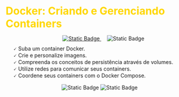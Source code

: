 <h1 style="margin-bottom: 10px;">
    <span style="color: gold;">Docker: Criando e Gerenciando Containers</span>
</h1>
<ul style="list-style: none; padding-left: 20;">
<div align="center", style="margin-bottom: 10px;">
    <a href="https://cursos.alura.com.br/course/docker-criando-gerenciando-containers" target="_blank">
            <img alt="Static Badge" src="https://img.shields.io/badge/ALURA-lightgrey?label=CURSO%3A&labelColor=grey">
    </a>
    &nbsp;&nbsp;&nbsp; <!-- Espaços extras -->
    <img alt="Static Badge" src="https://img.shields.io/badge/10%20HORAS-lightgrey?label=CARGA%20HOR%C3%81RIA%3A&labelColor=grey">
</div>
    <li style="display: flex; align-items: flex-start; gap: 4px;">
        <span>🗸</span>
        <span style="flex: 1;">Suba um container Docker.</span>
    </li>
    <li style="display: flex; align-items: flex-start; gap: 4px;">
        <span>🗸</span>
        <span style="flex: 1;">Crie e personalize imagens.</span>
    </li>
    <li style="display: flex; align-items: flex-start; gap: 4px;">
        <span>🗸</span>
        <span style="flex: 1;">Compreenda os conceitos de persistência através de volumes.</span>
    </li>
    <li style="display: flex; align-items: flex-start; gap: 4px;">
        <span>🗸</span>
        <span style="flex: 1;">Utilize redes para comunicar seus containers.</span>
    </li>
    <li style="display: flex; align-items: flex-start; gap: 4px; margin-bottom: 10px;">
        <span>🗸</span>
        <span style="flex: 1;">Coordene seus containers com o Docker Compose.</span>
    </li>
    
</ul>
<!-- Badges -->
<div align="center">
    <img alt="Static Badge" src="https://img.shields.io/badge/EM%20ANDAMENTO-yellow?label=STATUS%3A&labelColor=grey">
    <!-- 
    <a href="<Link Certificado>" target="_blank">
        <img alt="Certificado" src="https://img.shields.io/badge/CERTIFICADO-gold?style=plastic">
    </a> 
    -->
    <img alt="Static Badge" src="https://img.shields.io/badge/CONTEINERIZAÇÃO-lightgrey?label=SKILLS%3A&labelColor=grey">
</div>



